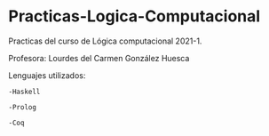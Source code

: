 # Practicas-Logica-Computacional
Practicas del curso  de Lógica computacional 2021-1.

Profesora: Lourdes del Carmen González Huesca


Lenguajes utilizados:

    -Haskell
    
    -Prolog
    
    -Coq 
